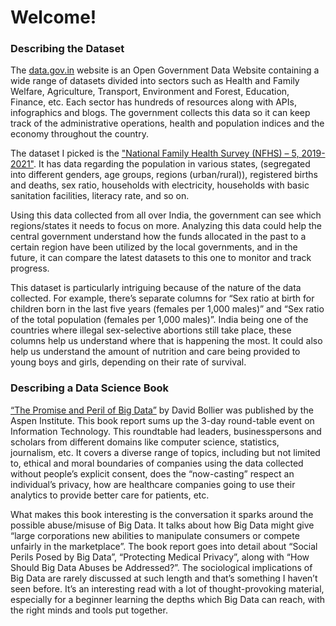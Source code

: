 # Welcome!

### Describing the Dataset

The [data.gov.in](data.gov.in) website is an Open Government Data Website containing a wide range of datasets divided into sectors such as Health and Family Welfare, Agriculture, Transport, Environment and Forest, Education, Finance, etc. Each sector has hundreds of resources along with APIs, infographics and blogs. The government collects this data so it can keep track of the administrative operations, health and population indices and the economy throughout the country. 

The dataset I picked is the ["National Family Health Survey (NFHS) – 5, 2019-2021"](https://data.gov.in/catalog/national-family-health-survey-5-nfhs-5-india-districts-factsheet-data). It has data regarding the population in various states, (segregated into different genders, age groups, regions (urban/rural)), registered births and deaths, sex ratio, households with electricity, households with basic sanitation facilities, literacy rate, and so on. 

Using this data collected from all over India, the government can see which regions/states it needs to focus on more. Analyzing this data could help the central government understand how the funds allocated in the past to a certain region have been utilized by the local governments, and in the future, it can compare the latest datasets to this one to monitor and track progress. 

This dataset is particularly intriguing because of the nature of the data collected. For example, there’s separate columns for “Sex ratio at birth for children born in the last five years (females per 1,000 males)” and “Sex ratio of the total population (females per 1,000 males)”. India being one of the countries where illegal sex-selective abortions still take place, these columns help us understand where that is happening the most. It could also help us understand the amount of nutrition and care being provided to young boys and girls, depending on their rate of survival. 


### Describing a Data Science Book 

[“The Promise and Peril of Big Data”](https://www.aspeninstitute.org/wp-content/uploads/files/content/docs/pubs/The_Promise_and_Peril_of_Big_Data.pdf) by David Bollier was published by the Aspen Institute. This book report sums up the 3-day round-table event on Information Technology. This roundtable had leaders, businesspersons and scholars from different domains like computer science, statistics, journalism, etc. It covers a diverse range of topics, including but not limited to, ethical and moral boundaries of companies using the data collected without people’s explicit consent, does the “now-casting” respect an individual’s privacy, how are healthcare companies going to use their analytics to provide better care for patients, etc.  

What makes this book interesting is the conversation it sparks around the possible abuse/misuse of Big Data. It talks about how Big Data might give “large corporations new abilities to manipulate consumers or compete unfairly in the marketplace”. The book report goes into detail about “Social Perils Posed by Big Data”, “Protecting Medical Privacy”, along with “How Should Big Data Abuses be Addressed?”. The sociological implications of Big Data are rarely discussed at such length and that’s something I haven’t seen before. It’s an interesting read with a lot of thought-provoking material, especially for a beginner learning the depths which Big Data can reach, with the right minds and tools put together.

